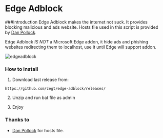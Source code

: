 Edge Adblock
======
###Introduction
Edge Adblock makes the internet not suck. It provides blocking malicious and ads website. Hosts file used in this script is provided by [Dan Pollock](http://someonewhocares.org).

Edge Adblock *IS NOT* a Microsoft Edge addon, it hide ads and phishing websites redirecting them to localhost, use it until Edge will support addon.

![edgeadblock](https://cloud.githubusercontent.com/assets/11434351/9430348/12c9d170-49f2-11e5-93fc-c346041fbceb.png)

### How to install
1) Download last release from:

`
https://github.com/zegt/edge-adblock/releases/
`

2) Unzip and run bat file as admin

3) Enjoy

### Thanks to
- [Dan Pollock](http://someonewhocares.org) for hosts file.
